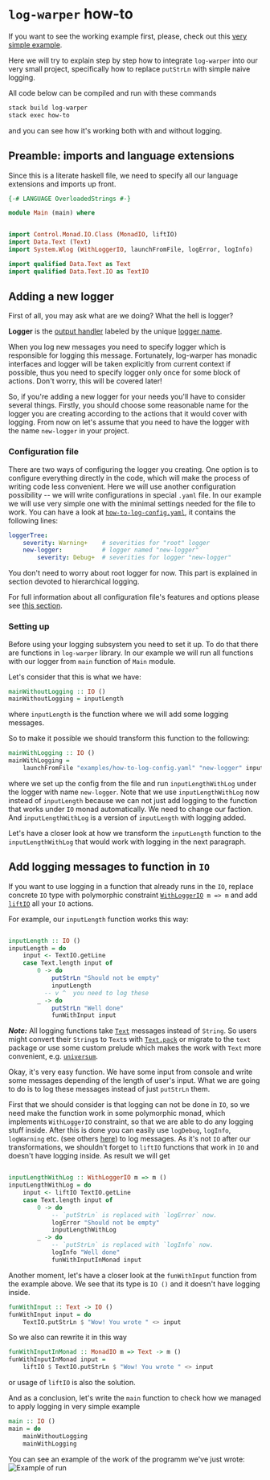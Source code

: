 # `log-warper` how-to

If you want to see the working example first, please, check out this
[very simple example](https://github.com/serokell/log-warper/blob/master/examples/Playground.hs).

Here we will try to explain step by step how to integrate `log-warper` into our very small project,
specifically how to replace `putStrLn` with simple naive logging.

All code below can be compiled and run with these commands

```bash
stack build log-warper
stack exec how-to
```
and you can see how it's working both with and without logging.

## Preamble: imports and language extensions

Since this is a literate haskell file, we need to specify all our language extensions
and imports up front.

``` haskell
{-# LANGUAGE OverloadedStrings #-}

module Main (main) where


import Control.Monad.IO.Class (MonadIO, liftIO)
import Data.Text (Text)
import System.Wlog (WithLoggerIO, launchFromFile, logError, logInfo)

import qualified Data.Text as Text
import qualified Data.Text.IO as TextIO

```

## Adding a new logger

First of all, you may ask what are we doing? What the hell is logger?

**Logger** is the [output handler](https://hackage.haskell.org/package/log-warper-1.7.1/docs/System-Wlog-LogHandler.html#t:LogHandler)
labeled by the unique [logger name](https://hackage.haskell.org/package/log-warper-1.7.1/docs/System-Wlog-LoggerName.html#t:LoggerName).

When you log new messages you need to specify logger which is responsible for logging this message.
Fortunately, log-warper has monadic interfaces and logger will be taken explicitly from current context
if possible, thus you need to specify logger only once for some block of actions.
Don't worry, this will be covered later!

So, if you're adding a new logger for your needs you'll have to consider several things.
Firstly, you should choose some reasonable name for the logger you are creating
according to the actions that it would cover with logging. From now on let's assume
that you need to have the logger with the name `new-logger` in your project.

### Configuration file

There are two ways of configuring the logger you creating. One option
is to configure everything directly in the code, which will make the process
of writing code less convenient. Here we will use another configuration possibility
-- we will write configurations in special `.yaml` file.
In our example we will use very simple one with the minimal settings needed for the file to work.
You can have a look at [`how-to-log-config.yaml`](https://github.com/serokell/log-warper/blob/master/examples/how-to-log-config.yaml),
it contains the following lines:

```yaml
loggerTree:
    severity: Warning+    # severities for "root" logger
    new-logger:           # logger named "new-logger"
        severity: Debug+  # severities for logger "new-logger"
```
You don't need to worry about root logger for now. This part is explained in section devoted to hierarchical logging.

For full information about all configuration file's features and options please see [this section](https://github.com/serokell/log-warper#features).

### Setting up

Before using your logging subsystem you need to set it up. To do that there are functions in `log-warper` library.
In our example we will run all functions with our logger from `main` function of `Main` module.

Let's consider that this is what we have:

```haskell
mainWithoutLogging :: IO ()
mainWithoutLogging = inputLength
```
 where `inputLength` is the function where we will add some logging messages.

So to make it possible we should transform this function to the following:

```haskell
mainWithLogging :: IO ()
mainWithLogging =
    launchFromFile "examples/how-to-log-config.yaml" "new-logger" inputLengthWithLog
```
where we set up the config from the file and run `inputLengthWithLog` under the logger with name `new-logger`.
Note that we use `inputLengthWithLog` now instead of `inputLength` because we can not just add logging
to the function that works under `IO` monad automatically. We need to change our faction.
And `inputLengthWithLog` is a version of `inputLength` with logging added.

Let's have a closer look at how we transform the `inputLength` function
to the `inputLengthWithLog` that would work with logging in the next paragraph.

## Add logging messages to function in `IO`

If you want to use logging in a function that already runs in the `IO`,
replace concrete `IO` type with polymorphic constraint
[`WithLoggerIO`](https://hackage.haskell.org/package/log-warper-1.7.1/docs/System-Wlog-CanLog.html#t:WithLoggerIO)` m => m`
and add [`liftIO`](https://www.stackage.org/haddock/lts-9.14/base-4.9.1.0/Control-Monad-IO-Class.html#v:liftIO) all your `IO` actions.

For example, our `inputLength` function works this way:
```haskell

inputLength :: IO ()
inputLength = do
    input <- TextIO.getLine
    case Text.length input of
        0 -> do
            putStrLn "Should not be empty"
            inputLength
          -- v ^  you need to log these
        _ -> do
            putStrLn "Well done"
            funWithInput input

```

_**Note:**_ All logging functions take [`Text`](https://hackage.haskell.org/package/text-1.2.2.2/docs/Data-Text.html#t:Text)
messages instead of `String`. So users might convert their `String`s to `Text`s with
[`Text.pack`](https://hackage.haskell.org/package/text-1.2.2.2/docs/Data-Text.html#v:pack)
or migrate to the `text` package or use some custom prelude which makes the work with `Text` more
convenient, e.g. [`universum`](https://hackage.haskell.org/package/universum).

Okay, it's very easy function. We have some input from console and write some messages depending of the length of user's input.
What we are going to do is to log these messages instead of just `putStrLn` them.

First that we should consider is that logging can not be done in `IO`, so we need make
the function work in some polymorphic monad, which implements `WithLoggerIO` constraint,
so that we are able to do any logging stuff inside.
After this is done you can easily use `logDebug`, `logInfo`, `logWarning` etc.
(see others [here](https://hackage.haskell.org/package/log-warper-1.7.1/docs/System-Wlog-CanLog.html#v:logDebug)) to log messages.
As it's not `IO` after our transformations, we shouldn't forget to `liftIO` functions that work in `IO` and doesn't have logging inside.
As result we will get

```haskell

inputLengthWithLog :: WithLoggerIO m => m ()
inputLengthWithLog = do
    input <- liftIO TextIO.getLine
    case Text.length input of
        0 -> do
            -- `putStrLn` is replaced with `logError` now.
            logError "Should not be empty"
            inputLengthWithLog
        _ -> do
            -- `putStrLn` is replaced with `logInfo` now.
            logInfo "Well done"
            funWithInputInMonad input

```

Another moment, let's have a closer look at the `funWithInput` function from the example above.
We see that its type is `IO ()` and it doesn't have logging inside.

```haskell
funWithInput :: Text -> IO ()
funWithInput input = do
    TextIO.putStrLn $ "Wow! You wrote " <> input

```
So we also can rewrite it in this way
```haskell
funWithInputInMonad :: MonadIO m => Text -> m ()
funWithInputInMonad input =
    liftIO $ TextIO.putStrLn $ "Wow! You wrote " <> input

```
or usage of `liftIO` is also the solution.

And as a conclusion, let's write the `main` function to check how we managed to apply logging in very simple example
```haskell
main :: IO ()
main = do
    mainWithoutLogging
    mainWithLogging
```

You can see an example of the work of the programm we've just wrote:
![Example of run](https://user-images.githubusercontent.com/8126674/33295654-bd6cc94e-d3e7-11e7-8c03-e54aa6556f78.png)
